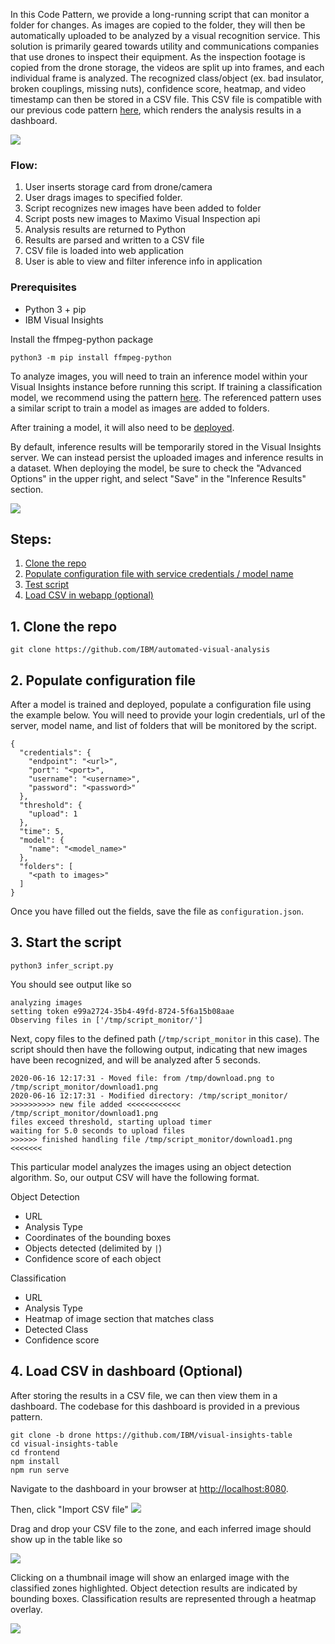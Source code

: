 In this Code Pattern, we provide a long-running script that can monitor a folder for changes. As images are copied to the folder, they will then be automatically uploaded to be analyzed by a visual recognition service. This solution is primarily geared towards utility and communications companies that use drones to inspect their equipment. As the inspection footage is copied from the drone storage, the videos are split up into frames, and each individual frame is analyzed. The recognized class/object (ex. bad insulator, broken couplings, missing nuts), confidence score, heatmap, and video timestamp can then be stored in a CSV file. This CSV file is compatible with our previous code pattern [here](https://github.com/IBM/visual-insights-table), which renders the analysis results in a dashboard.

<img src="https://i.imgur.com/ikvffft.png"/>

### Flow:

1. User inserts storage card from drone/camera
2. User drags images to specified folder.
3. Script recognizes new images have been added to folder
4. Script posts new images to Maximo Visual Inspection api <!-- Maximo Visual Inspection APIs -->
5. Analysis results are returned to Python
6. Results are parsed and written to a CSV file
7. CSV file is loaded into web application
8. User is able to view and filter inference info in application

### Prerequisites

- Python 3 + pip
- IBM Visual Insights

Install the ffmpeg-python package
```
python3 -m pip install ffmpeg-python
```

To analyze images, you will need to train an inference model within your Visual Insights instance before running this script. If training a classification model, we recommend using the pattern [here](https://github.com/IBM/visual-insights-data-sync). The referenced pattern uses a similar script to train a model as images are added to folders.

After training a model, it will also need to be [deployed](https://www.ibm.com/support/knowledgecenter/SSRU69_1.2.0/base/vision_deploy.html).

By default, inference results will be temporarily stored in the Visual Insights server. We can instead persist the uploaded images and inference results in a dataset. When deploying the model, be sure to check the "Advanced Options" in the upper right, and select "Save" in the "Inference Results" section.

<img src="https://i.imgur.com/p9nYS9m.png" />



<!-- - Maximo Visual Inspector -->


## Steps:
1. [Clone the repo](#1-clone-the-repo)
2. [Populate configuration file with service credentials / model name](#2-populate-configuration-file)
3. [Test script](#3-test-script)
4. [Load CSV in webapp (optional)](#4-load-csv)


## 1. Clone the repo
```
git clone https://github.com/IBM/automated-visual-analysis
```

## 2. Populate configuration file

After a model is trained and deployed, populate a configuration file using the example below. You will need to provide your login credentials, url of the server, model name, and list of folders that will be monitored by the script.

```
{
  "credentials": {
    "endpoint": "<url>",
    "port": "<port>",
    "username": "<username>",
    "password": "<password>"
  },
  "threshold": {
    "upload": 1
  },
  "time": 5,
  "model": {
    "name": "<model_name>"
  },
  "folders": [
    "<path to images>"
  ]
}
```

Once you have filled out the fields, save the file as `configuration.json`.

## 3. Start the script

```
python3 infer_script.py
```

You should see output like so
```
analyzing images
setting token e99a2724-35b4-49fd-8724-5f6a15b08aae
Observing files in ['/tmp/script_monitor/']
```

Next, copy files to the defined path (`/tmp/script_monitor` in this case). The script should then have the following output, indicating that new images have been recognized, and will be analyzed after 5 seconds.

```
2020-06-16 12:17:31 - Moved file: from /tmp/download.png to /tmp/script_monitor/download1.png
2020-06-16 12:17:31 - Modified directory: /tmp/script_monitor/
>>>>>>>>>> new file added <<<<<<<<<<<<
/tmp/script_monitor/download1.png
files exceed threshold, starting upload timer
waiting for 5.0 seconds to upload files
>>>>>> finished handling file /tmp/script_monitor/download1.png <<<<<<<
```

<!-- Copy images to folder to trigger image inference. Drag and drop the images to the folder you've set in the configuration file. -->

This particular model analyzes the images using an object detection algorithm. So, our output CSV will have the following format.

Object Detection
- URL
- Analysis Type
- Coordinates of the bounding boxes
- Objects detected (delimited by `|`)
- Confidence score of each object

<!-- ```
https://<url>/uploads/temp/4c436fa6-188f-4fdf-8e0f-9e46b79b0b1a/35c5a552-3e63-4e56-9b63-d06e8893c94f.png,Object Detection,643-365-681-493|790-544-1057-859,Green|Red,0.963|0.999
``` -->

Classification
- URL
- Analysis Type
- Heatmap of image section that matches class
- Detected Class
- Confidence score


## 4. Load CSV in dashboard (Optional)
After storing the results in a CSV file, we can then view them in a dashboard. The codebase for this dashboard is provided in a previous pattern.

```
git clone -b drone https://github.com/IBM/visual-insights-table
cd visual-insights-table
cd frontend
npm install
npm run serve
```

Navigate to the dashboard in your browser at [http://localhost:8080](http://localhost:8080).

Then, click "Import CSV file"
<img src="https://i.imgur.com/NfIeVS3.png" />

Drag and drop your CSV file to the zone, and each inferred image should show up in the table like so

<img src="https://i.imgur.com/Q5mNvLh.png" />


Clicking on a thumbnail image will show an enlarged image with the classified zones highlighted. Object detection results are indicated by bounding boxes. Classification results are represented through a heatmap overlay.

<img src="https://i.imgur.com/D9cIgMl.png" />
